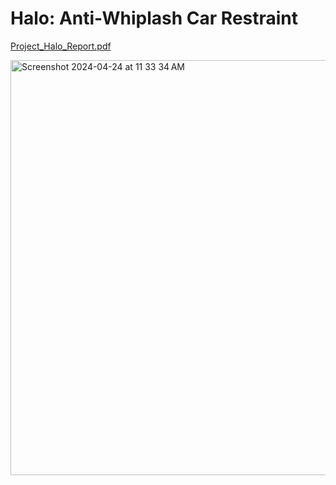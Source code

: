 # Halo: Anti-Whiplash Car Restraint  

[Project_Halo_Report.pdf](https://github.com/arjavpd/halo-head-restraint/files/15099014/Project_Halo_Report.pdf)

<img width="664" alt="Screenshot 2024-04-24 at 11 33 34 AM" src="https://github.com/arjavpd/smart-headrest/assets/12415573/5a140e29-bfc7-4476-bd9c-f6d721a01aee">

